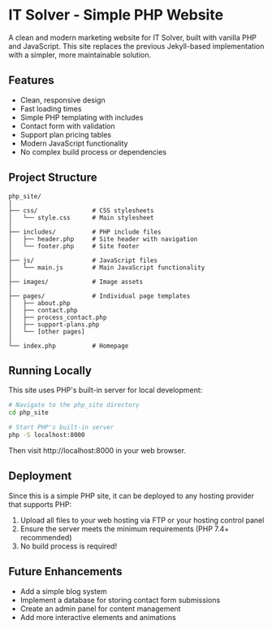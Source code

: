 # IT Solver - Simple PHP Website

A clean and modern marketing website for IT Solver, built with vanilla PHP and JavaScript. This site replaces the previous Jekyll-based implementation with a simpler, more maintainable solution.

## Features

- Clean, responsive design
- Fast loading times
- Simple PHP templating with includes
- Contact form with validation
- Support plan pricing tables
- Modern JavaScript functionality
- No complex build process or dependencies

## Project Structure

```
php_site/
│
├── css/               # CSS stylesheets
│   └── style.css      # Main stylesheet
│
├── includes/          # PHP include files
│   ├── header.php     # Site header with navigation
│   └── footer.php     # Site footer
│
├── js/                # JavaScript files
│   └── main.js        # Main JavaScript functionality
│
├── images/            # Image assets
│
├── pages/             # Individual page templates
│   ├── about.php
│   ├── contact.php
│   ├── process_contact.php
│   ├── support-plans.php
│   └── [other pages]
│
└── index.php          # Homepage
```

## Running Locally

This site uses PHP's built-in server for local development:

```bash
# Navigate to the php_site directory
cd php_site

# Start PHP's built-in server
php -S localhost:8000
```

Then visit http://localhost:8000 in your web browser.

## Deployment

Since this is a simple PHP site, it can be deployed to any hosting provider that supports PHP:

1. Upload all files to your web hosting via FTP or your hosting control panel
2. Ensure the server meets the minimum requirements (PHP 7.4+ recommended)
3. No build process is required!

## Future Enhancements

- Add a simple blog system
- Implement a database for storing contact form submissions
- Create an admin panel for content management
- Add more interactive elements and animations 